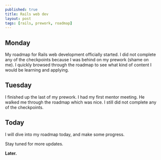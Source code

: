 ```yaml
---
published: true
title: Rails web dev
layout: post
tags: [rails, prework, roadmap]
---
```

<h2>Monday</h2>
My roadmap for Rails web development officially started. I did not complete any of the checkpoints because I was behind on my prework (shame on me). I quickly browsed through the roadmap to see what kind of content I would be learning and applying. 

<h2>Tuesday</h2>
I finished up the last of my prework. I had my first mentor meeting. He walked me through the roadmap which was nice. I still did not complete any of the checkpoints.

<h2>Today</h2>
I will dive into my roadmap today, and make some progress.

Stay tuned for more updates.

**Later.**